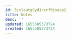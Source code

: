 ```yaml
---
id: 5jxlautg0yd1rxrf6jsecp2
title: Notes
desc: ''
updated: 1655505373724
created: 1655505373724
---
```


